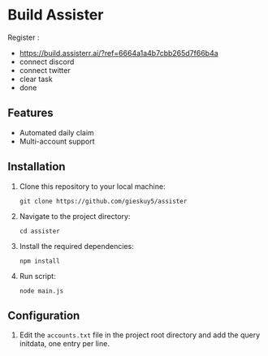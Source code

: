 # Build Assister

Register :

- https://build.assisterr.ai/?ref=6664a1a4b7cbb265d7f66b4a
- connect discord
- connect twitter
- clear task 
- done

## Features

- Automated daily claim 
- Multi-account support

## Installation

1. Clone this repository to your local machine:

   ```
   git clone https://github.com/gieskuy5/assister
   ```

2. Navigate to the project directory:

   ```
   cd assister
   ```

3. Install the required dependencies:
   ```
   npm install
   ```

4. Run script:
   ```
   node main.js
   ```
## Configuration

1. Edit the `accounts.txt` file in the project root directory and add the query initdata, one entry per line.
